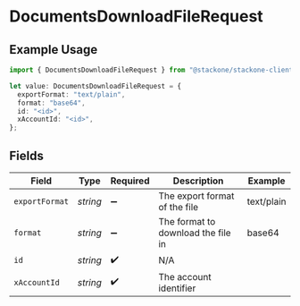# DocumentsDownloadFileRequest

## Example Usage

```typescript
import { DocumentsDownloadFileRequest } from "@stackone/stackone-client-ts/sdk/models/operations";

let value: DocumentsDownloadFileRequest = {
  exportFormat: "text/plain",
  format: "base64",
  id: "<id>",
  xAccountId: "<id>",
};
```

## Fields

| Field                              | Type                               | Required                           | Description                        | Example                            |
| ---------------------------------- | ---------------------------------- | ---------------------------------- | ---------------------------------- | ---------------------------------- |
| `exportFormat`                     | *string*                           | :heavy_minus_sign:                 | The export format of the file      | text/plain                         |
| `format`                           | *string*                           | :heavy_minus_sign:                 | The format to download the file in | base64                             |
| `id`                               | *string*                           | :heavy_check_mark:                 | N/A                                |                                    |
| `xAccountId`                       | *string*                           | :heavy_check_mark:                 | The account identifier             |                                    |